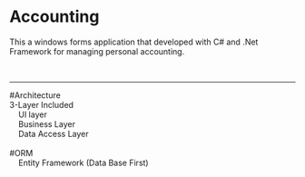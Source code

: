 # Accounting

This a windows forms application that developed with C# and .Net Framework for managing personal accounting.

<br/>
<hr/>
#Architecture
<br/>
 3-Layer Included
 <br/>
   &nbsp;&nbsp;&nbsp;&nbsp;UI layer
     <br/>
     &nbsp;&nbsp;&nbsp;&nbsp;Business Layer
     <br/>
     &nbsp;&nbsp;&nbsp;&nbsp;Data Access Layer
     <br/>
     <br/>
#ORM
<br/>
 &nbsp;&nbsp;&nbsp;&nbsp;Entity Framework (Data Base First)
 
